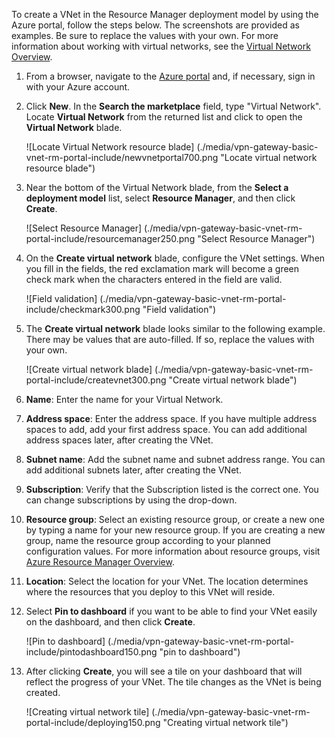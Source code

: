 To create a VNet in the Resource Manager deployment model by using the Azure portal, follow the steps below. The screenshots are provided as examples. Be sure to replace the values with your own. For more information about working with virtual networks, see the [Virtual Network Overview](../articles/virtual-network/virtual-networks-overview.md).

1. From a browser, navigate to the [Azure portal](http://portal.azure.com) and, if necessary, sign in with your Azure account.

2. Click **New**. In the **Search the marketplace** field, type "Virtual Network". Locate **Virtual Network** from the returned list and click to open the **Virtual Network** blade.

    ![Locate Virtual Network resource blade] (./media/vpn-gateway-basic-vnet-rm-portal-include/newvnetportal700.png "Locate virtual network resource blade")

3. Near the bottom of the Virtual Network blade, from the **Select a deployment model** list, select **Resource Manager**, and then click **Create**.


    ![Select Resource Manager] (./media/vpn-gateway-basic-vnet-rm-portal-include/resourcemanager250.png "Select Resource Manager")

4. On the **Create virtual network** blade, configure the VNet settings. When you fill in the fields, the red exclamation mark will become a green check mark when the characters entered in the field are valid.

    ![Field validation] (./media/vpn-gateway-basic-vnet-rm-portal-include/checkmark300.png "Field validation")

5. The **Create virtual network** blade looks similar to the following example. There may be values that are auto-filled. If so, replace the values with your own.

    ![Create virtual network blade] (./media/vpn-gateway-basic-vnet-rm-portal-include/createvnet300.png "Create virtual network blade")

6. **Name**: Enter the name for your Virtual Network.

7. **Address space**: Enter the address space. If you have multiple address spaces to add, add your first address space. You can add additional address spaces later, after creating the VNet.
 
8. **Subnet name**: Add the subnet name and subnet address range. You can add additional subnets later, after creating the VNet.

10. **Subscription**: Verify that the Subscription listed is the correct one. You can change subscriptions by using the drop-down.

11. **Resource group**: Select an existing resource group, or create a new one by typing a name for your new resource group. If you are creating a new group, name the resource group according to your planned configuration values. For more information about resource groups, visit [Azure Resource Manager Overview](resource-group-overview.md#resource-groups).

12. **Location**: Select the location for your VNet. The location determines where the resources that you deploy to this VNet will reside.

13. Select **Pin to dashboard** if you want to be able to find your VNet easily on the dashboard, and then click **Create**.
    
    ![Pin to dashboard] (./media/vpn-gateway-basic-vnet-rm-portal-include/pintodashboard150.png "pin to dashboard")

14. After clicking **Create**, you will see a tile on your dashboard that will reflect the progress of your VNet. The tile changes as the VNet is being created.

    ![Creating virtual network tile] (./media/vpn-gateway-basic-vnet-rm-portal-include/deploying150.png "Creating virtual network tile")